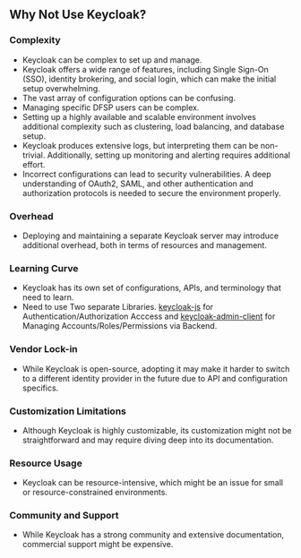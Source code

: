 ## Why Not Use Keycloak?

### Complexity

- Keycloak can be complex to set up and manage.
- Keycloak offers a wide range of features, including Single Sign-On
  (SSO), identity brokering, and social login, which can make the initial
  setup overwhelming.
- The vast array of configuration options can be confusing.
- Managing specific DFSP users can be complex.
- Setting up a highly available and scalable environment involves
  additional complexity such as clustering, load balancing, and database
  setup.
- Keycloak produces extensive logs, but interpreting them can be
  non-trivial. Additionally, setting up monitoring and alerting requires
  additional effort.
- Incorrect configurations can lead to security vulnerabilities. A deep
  understanding of OAuth2, SAML, and other authentication and
  authorization protocols is needed to secure the environment properly.

### Overhead

- Deploying and maintaining a separate Keycloak server may introduce additional overhead, both in terms of resources and management.

### Learning Curve

- Keycloak has its own set of configurations, APIs, and terminology that need to learn.
- Need to use Two separate Libraries. [keycloak-js](https://www.npmjs.com/package/keycloak-js) for Authentication/Authorization Acccess and [keycloak-admin-client](https://www.npmjs.com/package/@keycloak/keycloak-admin-client) for Managing Accounts/Roles/Permissions via Backend.

### Vendor Lock-in

- While Keycloak is open-source, adopting it may make it harder to switch to a different identity provider in the future due to API and configuration specifics.

### Customization Limitations

- Although Keycloak is highly customizable, its customization might not be straightforward and may require diving deep into its documentation.

### Resource Usage

- Keycloak can be resource-intensive, which might be an issue for small or resource-constrained environments.

### Community and Support

- While Keycloak has a strong community and extensive documentation, commercial support might be expensive.
